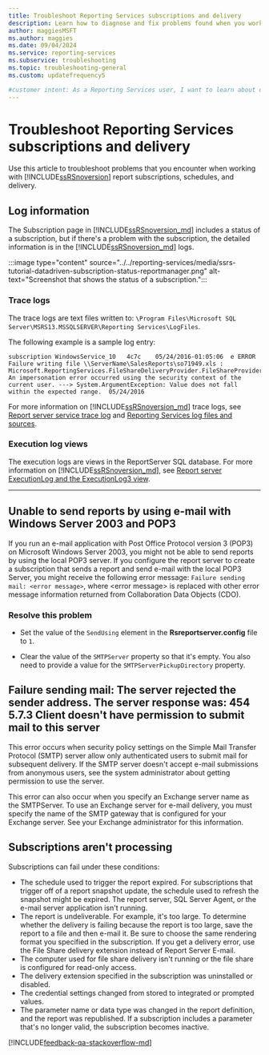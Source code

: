 ```yaml
---
title: Troubleshoot Reporting Services subscriptions and delivery
description: Learn how to diagnose and fix problems found when you work with report subscriptions, schedules, and delivery in SQL Server Reporting Services.
author: maggiesMSFT
ms.author: maggies
ms.date: 09/04/2024
ms.service: reporting-services
ms.subservice: troubleshooting
ms.topic: troubleshooting-general
ms.custom: updatefrequency5

#customer intent: As a Reporting Services user, I want to learn about differentn problems that I might experience related to subscriptions and delivery so that I can diagnose and fix them.
---
```

# Troubleshoot Reporting Services subscriptions and delivery

Use this article to troubleshoot problems that you encounter when working with [!INCLUDE[ssRSnoversion](../../includes/ssrsnoversion-md.md)] report subscriptions, schedules, and delivery.

## Log information

The Subscription page in [!INCLUDE[ssRSnoversion_md](../../includes/ssrsnoversion-md.md)] includes a status of a subscription, but if there's a problem with the subscription, the detailed information is in the [!INCLUDE[ssRSnoversion_md](../../includes/ssrsnoversion-md.md)] logs.

:::image type="content" source="../../reporting-services/media/ssrs-tutorial-datadriven-subscription-status-reportmanager.png" alt-text="Screenshot that shows the status of a subscription.":::

### Trace logs

The trace logs are text files written to: `\Program Files\Microsoft SQL Server\MSRS13.MSSQLSERVER\Reporting Services\LogFiles`.

The following example is a sample log entry:

``` log
subscription WindowsService_10   4c7c    05/24/2016-01:05:06  e ERROR     Failure writing file \\ServerName\SalesReports\so71949.xls : Microsoft.ReportingServices.FileShareDeliveryProvider.FileShareProvider+NetworkErrorException: An impersonation error occurred using the security context of the current user. ---> System.ArgumentException: Value does not fall within the expected range.  05/24/2016
```

For more information on [!INCLUDE[ssRSnoversion_md](../../includes/ssrsnoversion-md.md)] trace logs, see [Report server service trace log](../../reporting-services/report-server/report-server-service-trace-log.md) and [Reporting Services log files and sources](../../reporting-services/report-server/reporting-services-log-files-and-sources.md).

### Execution log views

The execution logs are views in the ReportServer SQL database. For more information on [!INCLUDE[ssRSnoversion_md](../../includes/ssrsnoversion-md.md)], see [Report server ExecutionLog and the ExecutionLog3 view](../../reporting-services/report-server/report-server-executionlog-and-the-executionlog3-view.md).

----------

## Unable to send reports by using e-mail with Windows Server 2003 and POP3

If you run an e-mail application with Post Office Protocol version 3 (POP3) on Microsoft Windows Server 2003, you might not be able to send reports by using the local POP3 server. If you configure the report server to create a subscription that sends a report and send e-mail with the local POP3 Server, you might receive the following error message: `Failure sending mail: <error message>`, where \<error message> is replaced with other error message information returned from Collaboration Data Objects (CDO).

### Resolve this problem

- Set the value of the `SendUsing` element in the **Rsreportserver.config** file to `1`.

- Clear the value of the `SMTPServer` property so that it's empty. You also need to provide a value for the `SMTPServerPickupDirectory` property.

## Failure sending mail: The server rejected the sender address. The server response was: 454 5.7.3 Client doesn't have permission to submit mail to this server

This error occurs when security policy settings on the Simple Mail Transfer Protocol (SMTP) server allow only authenticated users to submit mail for subsequent delivery. If the SMTP server doesn't accept e-mail submissions from anonymous users, see the system administrator about getting permission to use the server.

This error can also occur when you specify an Exchange server name as the SMTPServer. To use an Exchange server for e-mail delivery, you must specify the name of the SMTP gateway that is configured for your Exchange server. See your Exchange administrator for this information.

## Subscriptions aren't processing

Subscriptions can fail under these conditions:

- The schedule used to trigger the report expired. For subscriptions that trigger off of a report snapshot update, the schedule used to refresh the snapshot might be expired.
 The report server, SQL Server Agent, or the e-mail server application isn't running.
- The report is undeliverable. For example, it's too large. To determine whether the delivery is failing because the report is too large, save the report to a file and then e-mail it. Be sure to choose the same rendering format you specified in the subscription. If you get a delivery error, use the File Share delivery extension instead of Report Server E-mail.
- The computer used for file share delivery isn't running or the file share is configured for read-only access.
- The delivery extension specified in the subscription was uninstalled or disabled.
- The credential settings changed from stored to integrated or prompted values.
- The parameter name or data type was changed in the report definition, and the report was republished. If a subscription includes a parameter that's no longer valid, the subscription becomes inactive.

[!INCLUDE[feedback-qa-stackoverflow-md](../../includes/feedback-qa-stackoverflow-md.md)]